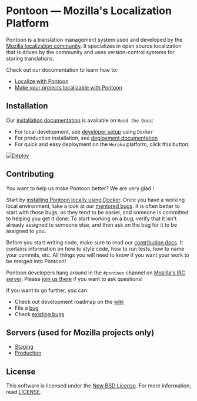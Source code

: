 # Pontoon &mdash; Mozilla's Localization Platform

Pontoon is a translation management system used and developed by the
[Mozilla localization community](https://pontoon.mozilla.org/). It
specializes in open source localization that is driven by the community and
uses version-control systems for storing translations.

Check out our documentation to learn how to:

* [Localize with Pontoon](https://mozilla-l10n.github.io/localizer-documentation/tools/pontoon/)
* [Make your projects localizable with Pontoon](https://mozilla-pontoon.readthedocs.io/en/latest/user/localizing-your-projects.html)

## Installation

Our [installation documentation](https://mozilla-pontoon.readthedocs.io/) is available on `Read the Docs`:

* For local development, see [developer setup](http://mozilla-pontoon.readthedocs.io/en/latest/dev/setup.html) using `Docker`
* For production installation, see [deployment documentation](http://mozilla-pontoon.readthedocs.io/en/latest/admin/deployment.html)
* For quick and easy deployment on the `Heroku` platform, click this button:

[![Deploy](https://www.herokucdn.com/deploy/button.svg)](https://heroku.com/deploy)

## Contributing

You want to help us make Pontoon better? We are very glad !

Start by [installing Pontoon locally using Docker](https://mozilla-pontoon.readthedocs.io/en/latest/dev/setup.html). Once you have a working local environment, take a look at our [mentored bugs](https://wiki.mozilla.org/Webdev/GetInvolved/pontoon.mozilla.org). It is often better to start with those bugs, as they tend to be easier, and someone is committed to helping you get it done. To start working on a bug, verify that it isn't already assigned to someone else, and then ask on the bug for it to be assigned to you.

Before you start writing code, make sure to read our [contribution docs](https://mozilla-pontoon.readthedocs.io/en/latest/dev/contributing.html). It contains information on how to style code, how to run tests, how to name your commits, etc. All things you will need to know if you want your work to be merged into Pontoon!

Pontoon developers hang around in the `#pontoon` channel on [Mozilla's IRC server](https://wiki.mozilla.org/IRC). Please [join us there](https://cbe001.chat.mibbit.com/?url=irc:%2F%2Firc.mozilla.org%2Fpontoon) if you want to ask questions!

If you want to go further, you can:

* Check out development roadmap on the [wiki](http://wiki.mozilla.org/Pontoon)
* File a [bug](https://bugzilla.mozilla.org/enter_bug.cgi?product=Webtools&component=Pontoon&rep_platform=all&op_sys=all)
* Check [existing bugs](https://bugzilla.mozilla.org/buglist.cgi?product=Webtools&component=Pontoon&resolution=---&list_id=13740920)

## Servers (used for Mozilla projects only)

* [Staging](https://mozilla-pontoon-staging.herokuapp.com/)
* [Production](https://pontoon.mozilla.org/)

## License

This software is licensed under the
[New BSD License](http://creativecommons.org/licenses/BSD/).
For more information, read [LICENSE](https://github.com/mozilla/pontoon/blob/master/LICENSE).
